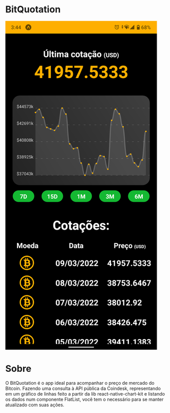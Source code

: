 # BitQuotation
![Home](./assets/BitQuotation.png)

# Sobre
O BitQuotation é o app ideal para acompanhar o preço de mercado do Bitcoin. Fazendo uma consulta à API pública da Coindesk, representando em um gráfico de linhas feito a partir da lib react-native-chart-kit e listando os dados num componente FlatList, você tem o necessário para se manter atualizado com suas ações.

